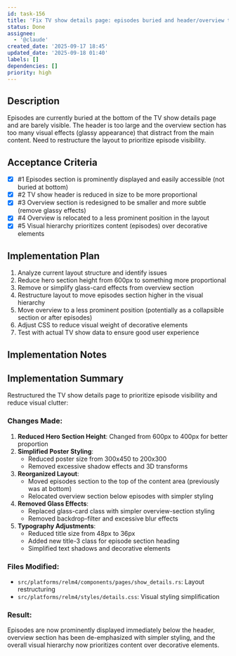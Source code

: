 ```yaml
---
id: task-156
title: 'Fix TV show details page: episodes buried and header/overview too prominent'
status: Done
assignee:
  - '@claude'
created_date: '2025-09-17 18:45'
updated_date: '2025-09-18 01:40'
labels: []
dependencies: []
priority: high
---
```


## Description

Episodes are currently buried at the bottom of the TV show details page and are barely visible. The header is too large and the overview section has too many visual effects (glassy appearance) that distract from the main content. Need to restructure the layout to prioritize episode visibility.

## Acceptance Criteria
<!-- AC:BEGIN -->
- [x] #1 Episodes section is prominently displayed and easily accessible (not buried at bottom)
- [x] #2 TV show header is reduced in size to be more proportional
- [x] #3 Overview section is redesigned to be smaller and more subtle (remove glassy effects)
- [x] #4 Overview is relocated to a less prominent position in the layout
- [x] #5 Visual hierarchy prioritizes content (episodes) over decorative elements
<!-- AC:END -->


## Implementation Plan

1. Analyze current layout structure and identify issues
2. Reduce hero section height from 600px to something more proportional
3. Remove or simplify glass-card effects from overview section
4. Restructure layout to move episodes section higher in the visual hierarchy
5. Move overview to a less prominent position (potentially as a collapsible section or after episodes)
6. Adjust CSS to reduce visual weight of decorative elements
7. Test with actual TV show data to ensure good user experience


## Implementation Notes

## Implementation Summary

Restructured the TV show details page to prioritize episode visibility and reduce visual clutter:

### Changes Made:

1. **Reduced Hero Section Height**: Changed from 600px to 400px for better proportion
2. **Simplified Poster Styling**: 
   - Reduced poster size from 300x450 to 200x300
   - Removed excessive shadow effects and 3D transforms
3. **Reorganized Layout**:
   - Moved episodes section to the top of the content area (previously was at bottom)
   - Relocated overview section below episodes with simpler styling
4. **Removed Glass Effects**:
   - Replaced glass-card class with simpler overview-section styling
   - Removed backdrop-filter and excessive blur effects
5. **Typography Adjustments**:
   - Reduced title size from 48px to 36px
   - Added new title-3 class for episode section heading
   - Simplified text shadows and decorative elements

### Files Modified:
- `src/platforms/relm4/components/pages/show_details.rs`: Layout restructuring
- `src/platforms/relm4/styles/details.css`: Visual styling simplification

### Result:
Episodes are now prominently displayed immediately below the header, overview section has been de-emphasized with simpler styling, and the overall visual hierarchy now prioritizes content over decorative elements.
